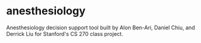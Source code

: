 # anesthesiology
Anesthesiology decision support tool built by Alon Ben-Ari, Daniel Chiu, and Derrick Liu for Stanford's CS 270 class project.
